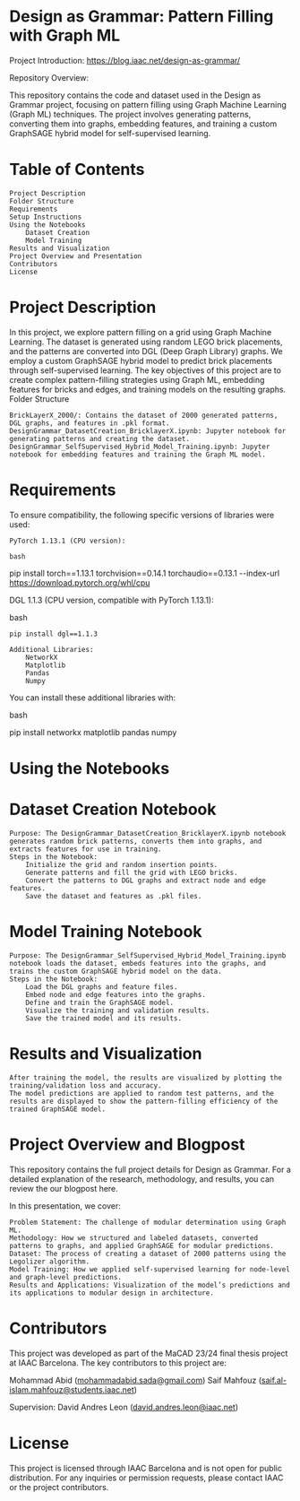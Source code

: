 # Design as Grammar: Pattern Filling with Graph ML

Project Introduction: https://blog.iaac.net/design-as-grammar/

Repository Overview:

This repository contains the code and dataset used in the Design as Grammar project, focusing on pattern filling using Graph Machine Learning (Graph ML) techniques. The project involves generating patterns, converting them into graphs, embedding features, and training a custom GraphSAGE hybrid model for self-supervised learning.

# Table of Contents

    Project Description
    Folder Structure
    Requirements
    Setup Instructions
    Using the Notebooks
        Dataset Creation
        Model Training
    Results and Visualization
    Project Overview and Presentation
    Contributors
    License

# Project Description

In this project, we explore pattern filling on a grid using Graph Machine Learning. The dataset is generated using random LEGO brick placements, and the patterns are converted into DGL (Deep Graph Library) graphs. We employ a custom GraphSAGE hybrid model to predict brick placements through self-supervised learning. The key objectives of this project are to create complex pattern-filling strategies using Graph ML, embedding features for bricks and edges, and training models on the resulting graphs.
Folder Structure

    BrickLayerX_2000/: Contains the dataset of 2000 generated patterns, DGL graphs, and features in .pkl format.
    DesignGrammar_DatasetCreation_BricklayerX.ipynb: Jupyter notebook for generating patterns and creating the dataset.
    DesignGrammar_SelfSupervised_Hybrid_Model_Training.ipynb: Jupyter notebook for embedding features and training the Graph ML model.

# Requirements

To ensure compatibility, the following specific versions of libraries were used:

    PyTorch 1.13.1 (CPU version):

    bash

pip install torch==1.13.1 torchvision==0.14.1 torchaudio==0.13.1 --index-url https://download.pytorch.org/whl/cpu

DGL 1.1.3 (CPU version, compatible with PyTorch 1.13.1):

bash

    pip install dgl==1.1.3

    Additional Libraries:
        NetworkX
        Matplotlib
        Pandas
        Numpy

You can install these additional libraries with:

bash

pip install networkx matplotlib pandas numpy

# Using the Notebooks
# Dataset Creation Notebook

    Purpose: The DesignGrammar_DatasetCreation_BricklayerX.ipynb notebook generates random brick patterns, converts them into graphs, and extracts features for use in training.
    Steps in the Notebook:
        Initialize the grid and random insertion points.
        Generate patterns and fill the grid with LEGO bricks.
        Convert the patterns to DGL graphs and extract node and edge features.
        Save the dataset and features as .pkl files.

# Model Training Notebook

    Purpose: The DesignGrammar_SelfSupervised_Hybrid_Model_Training.ipynb notebook loads the dataset, embeds features into the graphs, and trains the custom GraphSAGE hybrid model on the data.
    Steps in the Notebook:
        Load the DGL graphs and feature files.
        Embed node and edge features into the graphs.
        Define and train the GraphSAGE model.
        Visualize the training and validation results.
        Save the trained model and its results.

# Results and Visualization

    After training the model, the results are visualized by plotting the training/validation loss and accuracy.
    The model predictions are applied to random test patterns, and the results are displayed to show the pattern-filling efficiency of the trained GraphSAGE model.

# Project Overview and Blogpost

This repository contains the full project details for Design as Grammar. For a detailed explanation of the research, methodology, and results, you can review the our blogpost here.

In this presentation, we cover:

    Problem Statement: The challenge of modular determination using Graph ML.
    Methodology: How we structured and labeled datasets, converted patterns to graphs, and applied GraphSAGE for modular predictions.
    Dataset: The process of creating a dataset of 2000 patterns using the Legolizer algorithm.
    Model Training: How we applied self-supervised learning for node-level and graph-level predictions.
    Results and Applications: Visualization of the model’s predictions and its applications to modular design in architecture.

# Contributors

This project was developed as part of the MaCAD 23/24 final thesis project at IAAC Barcelona. The key contributors to this project are:

Mohammad Abid (mohammadabid.sada@gmail.com)
Saif Mahfouz (saif.al-islam.mahfouz@students.iaac.net)

Supervision: David Andres Leon (david.andres.leon@iaac.net)

# License

This project is licensed through IAAC Barcelona and is not open for public distribution. For any inquiries or permission requests, please contact IAAC or the project contributors.
